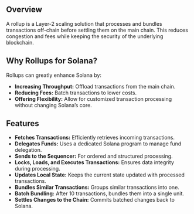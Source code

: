 ## Overview
A rollup is a Layer-2 scaling solution that processes and bundles transactions off-chain before settling them on the main chain. This reduces congestion and fees while keeping the security of the underlying blockchain.

## Why Rollups for Solana?
Rollups can greatly enhance Solana by:
- **Increasing Throughput:** Offload transactions from the main chain.
- **Reducing Fees:** Batch transactions to lower costs.
- **Offering Flexibility:** Allow for customized transaction processing without changing Solana’s core.

## Features
- **Fetches Transactions:** Efficiently retrieves incoming transactions.
- **Delegates Funds:** Uses a dedicated Solana program to manage fund delegation.
- **Sends to the Sequencer:** For ordered and structured processing.
- **Locks, Loads, and Executes Transactions:** Ensures data integrity during processing.
- **Updates Local State:** Keeps the current state updated with processed transactions.
- **Bundles Similar Transactions:** Groups similar transactions into one.
- **Batch Bundling:** After 10 transactions, bundles them into a single unit.
- **Settles Changes to the Chain:** Commits batched changes back to Solana.
